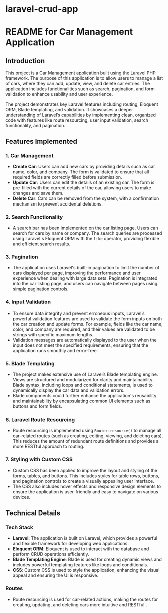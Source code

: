 # laravel-crud-app

# README for Car Management Application

## Introduction

This project is a Car Management application built using the Laravel PHP framework. The purpose of this application is to allow users to manage a list of cars, where they can add, update, view, and delete car entries. The application includes functionalities such as search, pagination, and form validation to enhance usability and user experience.

The project demonstrates key Laravel features including routing, Eloquent ORM, Blade templating, and validation. It showcases a deeper understanding of Laravel’s capabilities by implementing clean, organized code with features like route resourcing, user input validation, search functionality, and pagination.

## Features Implemented

### 1. **Car Management**
   - **Create Car**: Users can add new cars by providing details such as car name, color, and company. The form is validated to ensure that all required fields are correctly filled before submission.
   - **Update Car**: Users can edit the details of an existing car. The form is pre-filled with the current details of the car, allowing users to make changes and save them.
   - **Delete Car**: Cars can be removed from the system, with a confirmation mechanism to prevent accidental deletions.

### 2. **Search Functionality**
   - A search bar has been implemented on the car listing page. Users can search for cars by name or company. The search queries are processed using Laravel's Eloquent ORM with the `like` operator, providing flexible and efficient search results.

### 3. **Pagination**
   - The application uses Laravel's built-in pagination to limit the number of cars displayed per page, improving the performance and user experience when dealing with large data sets. Pagination is integrated into the car listing page, and users can navigate between pages using simple pagination controls.

### 4. **Input Validation**
   - To ensure data integrity and prevent erroneous inputs, Laravel’s powerful validation features are used to validate the form inputs on both the car creation and update forms. For example, fields like the car name, color, and company are required, and their values are validated to be strings with specific maximum lengths.
   - Validation messages are automatically displayed to the user when the input does not meet the specified requirements, ensuring that the application runs smoothly and error-free.

### 5. **Blade Templating**
   - The project makes extensive use of Laravel’s Blade templating engine. Views are structured and modularized for clarity and maintainability. Blade syntax, including loops and conditional statements, is used to dynamically display the car data and validation errors.
   - Blade components could further enhance the application's reusability and maintainability by encapsulating common UI elements such as buttons and form fields.

### 6. **Laravel Route Resourcing**
   - Route resourcing is implemented using `Route::resource()` to manage all car-related routes (such as creating, editing, viewing, and deleting cars). This reduces the amount of redundant route definitions and provides a more RESTful approach to routing.

### 7. **Styling with Custom CSS**
   - Custom CSS has been applied to improve the layout and styling of the forms, tables, and buttons. This includes styles for table rows, buttons, and pagination controls to create a visually appealing user interface.
   - The CSS also includes hover effects and responsive design elements to ensure the application is user-friendly and easy to navigate on various devices.

## Technical Details

### **Tech Stack**
   - **Laravel**: The application is built on Laravel, which provides a powerful and flexible framework for developing web applications.
   - **Eloquent ORM**: Eloquent is used to interact with the database and perform CRUD operations efficiently.
   - **Blade Templating Engine**: Blade is used for creating dynamic views and includes powerful templating features like loops and conditionals.
   - **CSS**: Custom CSS is used to style the application, enhancing the visual appeal and ensuring the UI is responsive.

### **Routes**
   - Route resourcing is used for car-related actions, making the routes for creating, updating, and deleting cars more intuitive and RESTful..
   
  

